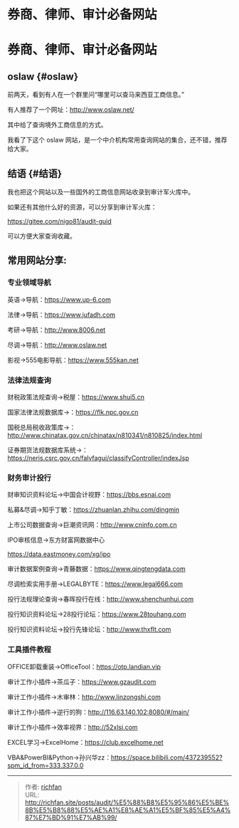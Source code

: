 # 券商、律师、审计必备网站

# 券商、律师、审计必备网站

## oslaw {#oslaw}

前两天，看到有人在一个群里问“哪里可以查马来西亚工商信息。”

有人推荐了一个网址：<http://www.oslaw.net/>

其中给了查询境外工商信息的方式。

我看了下这个 oslaw 网站，是一个中介机构常用查询网站的集合，还不错，推荐给大家。

## 结语 {#结语}

我也把这个网站以及一些国外的工商信息网站收录到审计军火库中。

如果还有其他什么好的资源，可以分享到审计军火库：

<https://gitee.com/nigo81/audit-guid>

可以方便大家查询收藏。

## 常用网站分享:

### 专业领域导航

英语->导航：https://www.up-6.com

法律->导航：https://www.jufadh.com

考研->导航：http://www.8006.net

尽调->导航：http://www.oslaw.net

影视->555电影导航：https://www.555kan.net

### 法律法规查询

财税政策法规查询->税屋：https://www.shui5.cn

国家法律法规数据库->：https://flk.npc.gov.cn

国税总局税收政策库->：http://www.chinatax.gov.cn/chinatax/n810341/n810825/index.html

证券期货法规数据库系统->：https://neris.csrc.gov.cn/falvfagui/classifyController/indexJsp

### 财务审计投行

财审知识资料论坛->中国会计视野：https://bbs.esnai.com

私募&尽调->知乎丁敏：https://zhuanlan.zhihu.com/dingmin

上市公司数据查询->巨潮资讯网：http://www.cninfo.com.cn

IPO审核信息->东方财富网数据中心

https://data.eastmoney.com/xg/ipo

审计数据案例查询->青藤数据：https://www.qingtengdata.com

尽调检索实用手册->LEGALBYTE：https://www.legal666.com

投行法规理论查询->春晖投行在线：http://www.shenchunhui.com

投行知识资料论坛->28投行论坛：https://www.28touhang.com

投行知识资料论坛->投行先锋论坛：http://www.thxflt.com

### 工具插件教程

OFFICE卸载重装->OfficeTool：https://otp.landian.vip

审计工作小插件->茶瓜子：https://www.gzaudit.com

审计工作小插件->木审林：http://www.linzongshi.com

审计工作小插件->逆行的狗：http://116.63.140.102:8080/#/main/

审计工作小插件->效率视界：http://52xlsj.com

EXCEL学习->ExcelHome：https://club.excelhome.net

VBA&PowerBI&Python->孙兴华zz：https://space.bilibili.com/437239552?spm_id_from=333.337.0.0


---

> 作者: [richfan](https://richfan.site/)  
> URL: http://richfan.site/posts/audit/%E5%88%B8%E5%95%86%E5%BE%8B%E5%B8%88%E5%AE%A1%E8%AE%A1%E5%BF%85%E5%A4%87%E7%BD%91%E7%AB%99/  

